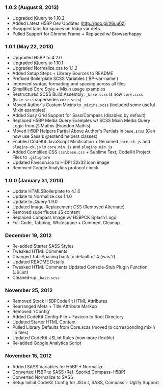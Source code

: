 ### 1.0.2 (August 8, 2013)
* Upgraded jQuery to 1.10.2
* Added Latest H5BP Dev Updates (http://goo.gl/X6uu6z)
* Swapped tabs for spaces on h5bp var defs
* Pulled Support for Chrome Frame + Replaced w/ Browserhappy


### 1.0.1 (May 22, 2013)
* Upgraded H5BP to 4.2.0
* Upgraded jQuery to 1.10.1
* Upgraded Normalize.css to 1.1.2
* Added Setup Steps + Library Sources to README
* Prefixed Boilerplate SCSS Variables ('BP-var-name')
* Improved syntax, formatting and spacing across all files
* Simplified Core Style + Mixin usage examples
* Restructured SCSS Build Assembly: `_base.scss` is
  now `core.scss` (`base.scss` supersedes `core.scss`)
* Moved Author's Custom Mixins to `_mixins.scss` (included 
  some useful Mixin examples)
* Added Susy Grid Support for Sass/Compass (disabled by default)
* Replaced H5BP Media Query Examples w/ SCSS Mixin Media
  Query Logic from @iMathis (Brandon Mathis)
* Moved H5BP Helpers Partial Above Author's Partials
  in `base.scss` (Can now use Sass's @extend helpers classes)
* Enabled CodeKit JavaScript Minification + 
  Renamed `core-ck.js` and `plugins-ck.js` 
  to `core.min.js` and `plugins.min.js`
* Added Compliled CSS `css\base.css` + Sublime Text, CodeKit
  Project Files to `.gitignore`
* Updated Favicon.ico to HiDPI 32x32 icon image
* Removed Google Analytics protocol check


### 1.0.0 (January 31, 2013)
* Update HTML5Boilerplate to 4.1.0
* Update to Normalize.css 1.1.0
* Update to jQuery 1.9.0
* Updated Image-Replacement CSS (Removed Alternate)
* Removed superfluous JS content
* Replaced Compass Image w/ H5BPCK Splash Logo
* Full Code, Tabbing, Whitespace + Comment Cleanup


### December 19, 2012
* Re-added Starter SASS Styles
* Tweaked HTML Comments
* Changed Tab-Spacing back to default of 4 (was 2)
* Updated README Details
* Tweaked HTML Comments
  Updated Console-Stub Plugin Function (JSLint) 
* Cleaned-up `_base.scss`


### November 25, 2012
* Removed Stock H5BPCodeKit HTML Attributes 
* Rearranged Meta + Title Attribute Markup
* Removed '/Config' 
* Added CodeKit Config-File + Favicon to Root
  Directory
* Updated Starter HTML Content
* Pulled Library Defaults from Core.scss (moved to
  corresponding mixin lib files)
* Updated CodeKit-JSLint Rules (now more flexible)
* Re-added Google Analytics Script


### November 15, 2012
* Added SASS Variables for H5BP + Normalize
* Converted H5BP to SASS (Ref: Sporkd Compass-H5BP)
* Converted Normalize to SASS
* Setup Initial CodeKit Config for JSLint, SASS, 
  Compass + Uglify Support

